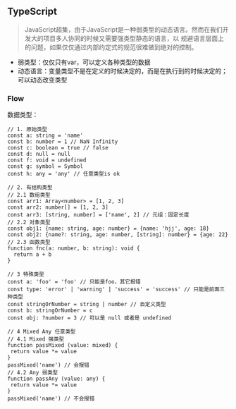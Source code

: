## TypeScript
> JavaScript超集，由于JavaScript是一种弱类型的动态语言。然而在我们开发大的项目多人协同的时候又需要强类型静态的语言，以
规避语言层面上的问题，如果仅仅通过内部约定式的规范很难做到绝对的控制。

* 弱类型：仅仅只有var，可以定义各种类型的数据
* 动态语言：变量类型不是在定义的时候决定的，而是在执行到的时候决定的；可以动态改变类型

### Flow
数据类型：
```flow js
// 1. 原始类型
const a: string = 'name'
const b: number = 1 // NaN Infinity
const c: boolean = true // false
const d: null = null
const f: void = undefined
const g: symbol = Symbol
const h: any = 'any' // 任意类型is ok

// 2. 有结构类型
// 2.1 数组类型
const arr1: Array<number> = [1, 2, 3]
const arr2: number[] = [1, 2, 3]
const arr3: [string, number] = ['name', 2] // 元组：固定长度
// 2.2 对象类型
const obj1: {name: string, age: number} = {name: 'hjj', age: 18}
const obj2: {name?: string, age: number, [string]: number} = {age: 22}
// 2.3 函数类型
function fnc(a: number, b: string): void {
  return a + b
}

// 3 特殊类型
const a: 'foo' = 'foo' // 只能是foo，其它报错
const type: 'error' | 'warning' | 'success' = 'success' // 只能是前面三种类型
const stringOrNumber = string | number // 自定义类型
const b: stringOrNumber = c
const obj: ?number = 3 // 可以是 null 或者是 undefined

// 4 Mixed Any 任意类型
// 4.1 Mixed 强类型
function passMixed (value: mixed) {
 return value *= value
}
passMixed('name') // 会报错
// 4.2 Any 弱类型
function passAny (value: any) {
 return value *= value
}
passMixed('name') // 不会报错
```
